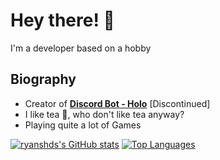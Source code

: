 # Hey there! 👋

I'm a developer based on a hobby

## Biography
- Creator of **[Discord Bot - Holo](https://top.gg/bot/519521318719324181)** [Discontinued]
- I like tea 🍵, who don't like tea anyway?
- Playing quite a lot of Games

[![ryanshds's GitHub stats](https://github-readme-stats.vercel.app/api?username=Rihanss&theme=tokyonight&show_icons=true&count_private=true)](https://github.com/RyansHDs/github-readme-stats)
[![Top Languages](https://github-readme-stats.vercel.app/api/top-langs/?username=Rihanss&layout=compact)](https://github.com/anuraghazra/github-readme-stats)
